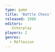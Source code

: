 ```yaml
---
type: game
title: 'Battle Chess'
released: 1988
editors: 
  -Interplay
players: 2
genres:
  - Réflexion
---
```

